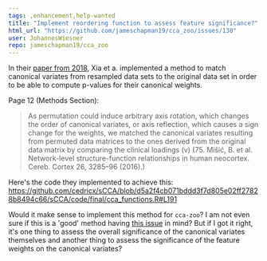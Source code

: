 ```yaml
---
tags: ,enhancement,help-wanted
title: "Implement reordering function to assess feature significance?"
html_url: "https://github.com/jameschapman19/cca_zoo/issues/130"
user: JohannesWiesner
repo: jameschapman19/cca_zoo
---
```


In their [paper from 2018](https://www.nature.com/articles/s41467-018-05317-y#Sec9), Xia et a. implemented a method to match canonical variates from resampled data sets to the original data set in order to be able to compute p-values for their canonical weights. 

Page 12 (Methods Section):
> As permutation could induce arbitrary axis rotation, which changes the order of canonical variates, or axis reflection, which causes a sign change for the weights, we matched the canonical variates resulting from permuted data matrices to the ones derived from the original data matrix by comparing the clinical loadings (v) (75. Mišić, B. et al. Network-level structure-function relationships in human
neocortex. Cereb. Cortex 26, 3285–96 (2016).)

Here's the code they implemented to achieve this:
https://github.com/cedricx/sCCA/blob/d5a2f4cb071bddd3f7d805e02ff27828b8494c66/sCCA/code/final/cca_functions.R#L191

Would it make sense to implement this method for `cca-zoo`? I am not even sure if this is a 'good' method having [this issue](https://github.com/jameschapman19/cca_zoo/issues/124) in mind? But if I got it right, it's one thing to assess the overall significance of the canonical variates themselves and another thing to assess the significance of the feature weights on the canonical variates? 